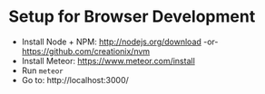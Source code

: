 Setup for Browser Development
=============================

- Install Node + NPM: http://nodejs.org/download -or- https://github.com/creationix/nvm
- Install Meteor: https://www.meteor.com/install
- Run `meteor`
- Go to: http://localhost:3000/
